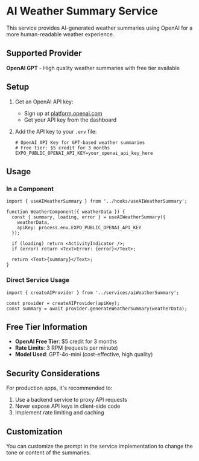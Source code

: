 # AI Weather Summary Service

This service provides AI-generated weather summaries using OpenAI for a more human-readable weather experience.

## Supported Provider

**OpenAI GPT** - High quality weather summaries with free tier available

## Setup

1. Get an OpenAI API key:
   - Sign up at [platform.openai.com](https://platform.openai.com/)
   - Get your API key from the dashboard

2. Add the API key to your `.env` file:
   ```env
   # OpenAI API Key for GPT-based weather summaries
   # Free tier: $5 credit for 3 months
   EXPO_PUBLIC_OPENAI_API_KEY=your_openai_api_key_here
   ```

## Usage

### In a Component

```tsx
import { useAIWeatherSummary } from '../hooks/useAIWeatherSummary';

function WeatherComponent({ weatherData }) {
  const { summary, loading, error } = useAIWeatherSummary({
    weatherData,
    apiKey: process.env.EXPO_PUBLIC_OPENAI_API_KEY
  });

  if (loading) return <ActivityIndicator />;
  if (error) return <Text>Error: {error}</Text>;
  
  return <Text>{summary}</Text>;
}
```

### Direct Service Usage

```tsx
import { createAIProvider } from '../services/aiWeatherSummary';

const provider = createAIProvider(apiKey);
const summary = await provider.generateWeatherSummary(weatherData);
```

## Free Tier Information

- **OpenAI Free Tier**: $5 credit for 3 months
- **Rate Limits**: 3 RPM (requests per minute)
- **Model Used**: GPT-4o-mini (cost-effective, high quality)

## Security Considerations

For production apps, it's recommended to:
1. Use a backend service to proxy API requests
2. Never expose API keys in client-side code
3. Implement rate limiting and caching

## Customization

You can customize the prompt in the service implementation to change the tone or content of the summaries.